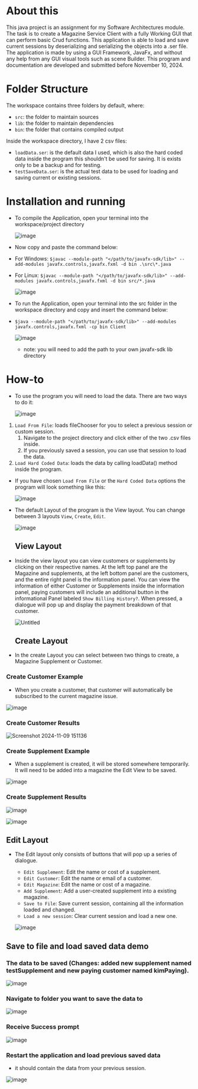 # About this

This java project is an assignment for my Software Architectures module. The task is to create a Magazine Service Client with a fully Working GUI that can perform basic Crud functions. This application is able to load and save current sessions by deserializing and serializing the objects into a .ser file. The application is made by using a GUI Framework, JavaFx, and without any help from any GUI visual tools such as scene Builder. This program and documentation are developed and submitted before November 10, 2024.
# Folder Structure

The workspace contains three folders by default, where:

- `src`: the folder to maintain sources
- `lib`: the folder to maintain dependencies
- `bin`: the folder that contains compiled output

Inside the workspace directory, I have 2 csv files:

- `loadData.ser`: is the default data I used, which is also the hard coded data inside the program
  this shouldn't be used for saving. It is exists only to be a backup and for testing.
- `testSaveData.ser`: is the actual test data to be used for loading and saving current or existing sessions.

# Installation and running

- To compile the Application, open your terminal into the workspace/project directory

  ![image](https://github.com/user-attachments/assets/444eddd2-1eb0-4c67-9967-744b4fcc3dc7)


- Now copy and paste the command below:
- For Windows: `$javac --module-path "</path/to/javafx-sdk/lib>" --add-modules javafx.controls,javafx.fxml -d bin .\src\*.java`
- For Linux: `$javac --module-path "</path/to/javafx-sdk/lib>" --add-modules javafx.controls,javafx.fxml -d bin src/*.java`

  ![image](https://github.com/user-attachments/assets/493dd3eb-8c4d-4d67-b98d-ec5d2f0a280e)

- To run the Application, open your terminal into the src folder in the workspace directory and copy and insert the command below:
- `$java --module-path "</path/to/javafx-sdk/lib>" --add-modules javafx.controls,javafx.fxml -cp bin Client`

  ![image](https://github.com/user-attachments/assets/0d72b16a-2637-472a-b685-838a9ac30001)

  - note: you will need to add the path to your own javafx-sdk lib directory

# How-to

- To use the program you will need to load the data. There are two ways to do it:

  ![image](https://github.com/user-attachments/assets/7ec26b46-e847-428a-b62d-01a7445a6254)

1.  `Load From File`: loads fileChooser for you to select a previous session or custom session.
    1. Navigate to the project directory and click either of the two .csv files inside.
    2. If you previously saved a session, you can use that session to load the data.
2.  `Load Hard Coded Data`: loads the data by calling loadData() method inside the program.

- If you have chosen `Load From File` or the `Hard Coded Data` options the program will look something like this:

  ![image](https://github.com/user-attachments/assets/fe523ad2-ba38-4b17-8da1-e1792673a76b)

- The default Layout of the program is the View layout. You can change between 3 layouts `View`, `Create`, `Edit`.

  ![image](https://github.com/user-attachments/assets/279d110f-6d30-4ab1-a166-9a56e0ed73c0)

  ## View Layout

- Inside the view layout you can view customers or supplements by clicking on their respective names. At the left top panel are the Magazine and supplements, at the left bottom panel are the customers, and the entire right panel is the information panel. You can view the information of either Customer or Supplements inside the information panel, paying customers will include an additional button in the informational Panel labeled `Show Billing History?`. When pressed, a dialogue will pop up and display the payment breakdown of that customer.

  ![Untitled](https://github.com/user-attachments/assets/50a4efda-2510-46c1-8fa2-62ef47a83498)

  ## Create Layout

- In the create Layout you can select between two things to create, a Magazine Supplement or Customer.

### Create Customer Example

- When you create a customer, that customer will automatically be subscribed to the current magazine issue.

![image](https://github.com/user-attachments/assets/b2eb1e17-4263-46c8-8d95-84ac58328713)

### Create Customer Results

![Screenshot 2024-11-09 151136](https://github.com/user-attachments/assets/51e374de-b836-4fa1-8355-70c901112db3)

### Create Supplement Example

- When a supplement is created, it will be stored somewhere temporarily. It will need to be added into a magazine the Edit View to be saved.

![image](https://github.com/user-attachments/assets/bedd3a31-6388-4d7d-b928-5f465b986700)

### Create Supplement Results

![image](https://github.com/user-attachments/assets/d1f9a611-61c4-4c88-9678-619145c4021b)

![image](https://github.com/user-attachments/assets/1a18eaf4-26ed-4294-8b26-b45792eb69fe)

## Edit Layout

- The Edit layout only consists of buttons that will pop up a series of dialogue.

  - `Edit Supplement`: Edit the name or cost of a supplement.
  - `Edit Customer`: Edit the name or email of a customer.
  - `Edit Magazine`: Edit the name or cost of a magazine.
  - `Add Supplement`: Add a user-created supplement into a existing magazine.
  - `Save to File`: Save current session, containing all the information loaded and changed.
  - `Load a new session`: Clear current session and load a new one.

  ![image](https://github.com/user-attachments/assets/6246c684-ca24-4c32-9330-dc722ef64bcc)



## Save to file and load saved data demo

### The data to be saved (Changes: added new supplement named testSupplement and new paying customer named kimPaying).

![image](https://github.com/user-attachments/assets/031fa6f4-5d6d-47dc-85de-4e3e6abb9fbf)

### Navigate to folder you want to save the data to

![image](https://github.com/user-attachments/assets/76c3eaab-d967-4287-9d51-0ef61eb412fd)


### Receive Success prompt

![image](https://github.com/user-attachments/assets/933964b6-88f9-4b53-bdd1-b9633cb115e6)

### Restart the application and load previous saved data

- it should contain the data from your previous session.

![image](https://github.com/user-attachments/assets/c053f06b-8809-429e-b28f-11a317608812)
